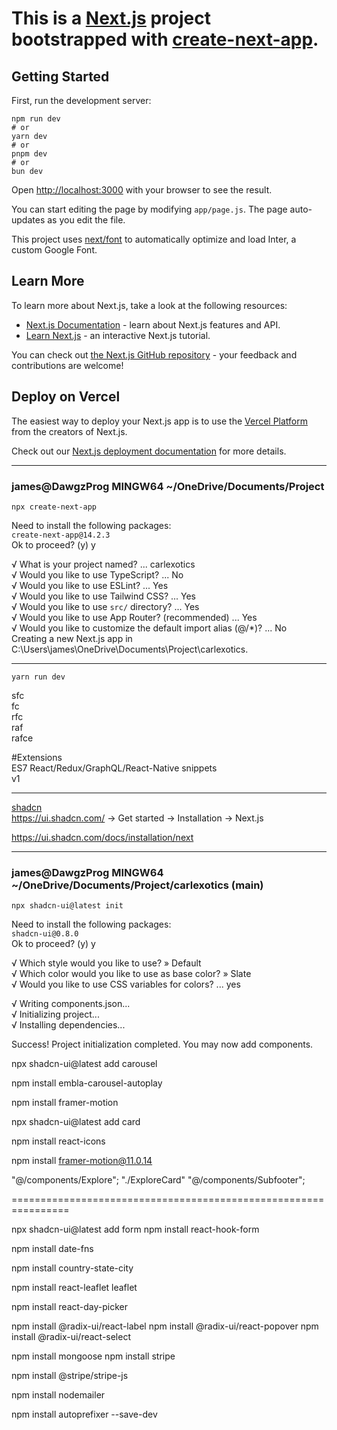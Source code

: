 <!DOCTYPE html>
<html lang="en">

<head>
    <meta charset="UTF-8">
    <meta name="viewport" content="width=device-width, initial-scale=1.0">
    <title>README</title>
</head>

<body>
    <h1>This is a <a href="https://nextjs.org/">Next.js</a> project bootstrapped with <a
            href="https://github.com/vercel/next.js/tree/canary/packages/create-next-app">create-next-app</a>.</h1>
    <h2>Getting Started</h2>
    <p>First, run the development server:</p>
    <pre><code>npm run dev
# or
yarn dev
# or
pnpm dev
# or
bun dev
</code></pre>
    <p>Open <a href="http://localhost:3000">http://localhost:3000</a> with your browser to see the result.</p>
    <p>You can start editing the page by modifying <code>app/page.js</code>. The page auto-updates as you edit the
        file.</p>
    <p>This project uses <a href="https://nextjs.org/docs/basic-features/font-optimization">next/font</a> to automatically
        optimize and load Inter, a custom Google Font.</p>
    <h2>Learn More</h2>
    <p>To learn more about Next.js, take a look at the following resources:</p>
    <ul>
        <li><a href="https://nextjs.org/docs">Next.js Documentation</a> - learn about Next.js features and API.</li>
        <li><a href="https://nextjs.org/learn">Learn Next.js</a> - an interactive Next.js tutorial.</li>
    </ul>
    <p>You can check out <a href="https://github.com/vercel/next.js/">the Next.js GitHub repository</a> - your feedback
        and contributions are welcome!</p>
    <h2>Deploy on Vercel</h2>
    <p>The easiest way to deploy your Next.js app is to use the <a
            href="https://vercel.com/new?utm_medium=default-template&amp;filter=next.js&amp;utm_source=create-next-app&amp;utm_campaign=create-next-app-readme">Vercel
            Platform</a> from the creators of Next.js.</p>
    <p>Check out our <a href="https://nextjs.org/docs/deployment">Next.js deployment documentation</a> for more
        details.</p>
    <hr>
    <h3>james@DawgzProg MINGW64 ~/OneDrive/Documents/Project</h3>
    <p><code>npx create-next-app</code></p>
    <p>Need to install the following packages:<br><code>create-next-app@14.2.3</code><br>Ok to proceed? (y) y</p>
    <p>√ What is your project named? ... carlexotics<br>√ Would you like to use TypeScript? ... No <br>√ Would you
        like to use ESLint? ... Yes<br>√ Would you like to use Tailwind CSS? ... Yes<br>√ Would you like to use
        <code>src/</code> directory? ... Yes<br>√ Would you like to use App Router? (recommended) ... Yes<br>√ Would
        you like to customize the default import alias (@/*)? ... No<br>Creating a new Next.js app in
        C:\Users\james\OneDrive\Documents\Project\carlexotics.</p>
    <hr>
    <p><code>yarn run dev</code></p>
    <p>sfc<br>fc<br>rfc<br>raf<br>rafce</p>
    <p>#Extensions<br>ES7 React/Redux/GraphQL/React-Native snippets<br>v1</p>
    <hr>
    <p><a href="https://ui.shadcn.com/">shadcn</a><br><a href="https://ui.shadcn.com/">https://ui.shadcn.com/</a> -&gt;
        Get started -&gt; Installation -&gt; Next.js</p>
    <p><a href="https://ui.shadcn.com/docs/installation/next">https://ui.shadcn.com/docs/installation/next</a></p>
    <hr>
    <h3>james@DawgzProg MINGW64 ~/OneDrive/Documents/Project/carlexotics (main)</h3>
    <p><code>npx shadcn-ui@latest init</code></p>
    <p>Need to install the following packages:<br><code>shadcn-ui@0.8.0</code><br>Ok to proceed? (y) y</p>
    <p>√ Which style would you like to use? » Default<br>√ Which color would you like to use as base color? » Slate<br>√
        Would you like to use CSS variables for colors? ... yes</p>
    <p>√ Writing components.json...<br>√ Initializing project...<br>√ Installing dependencies...</p>
    <p>Success! Project initialization completed. You may now add components.</p>
</body>

</html>

npx shadcn-ui@latest add carousel

npm install embla-carousel-autoplay

npm install framer-motion

npx shadcn-ui@latest add card

npm install react-icons

npm install framer-motion@11.0.14




"@/components/Explore";
"./ExploreCard"
"@/components/Subfooter";



================================================================

npx shadcn-ui@latest add form
npm install react-hook-form

npm install date-fns

npm install country-state-city


npm install react-leaflet leaflet

npm install react-day-picker

npm install @radix-ui/react-label
npm install @radix-ui/react-popover
npm install @radix-ui/react-select

npm install mongoose
npm install stripe

npm install @stripe/stripe-js

npm install nodemailer



npm install autoprefixer --save-dev

